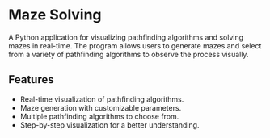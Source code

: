# Maze Solving 

A Python application for visualizing pathfinding algorithms and solving mazes in real-time. The program allows users to generate mazes and select from a variety of pathfinding algorithms to observe the process visually.

## Features

- Real-time visualization of pathfinding algorithms.
- Maze generation with customizable parameters.
- Multiple pathfinding algorithms to choose from.
- Step-by-step visualization for a better understanding.

